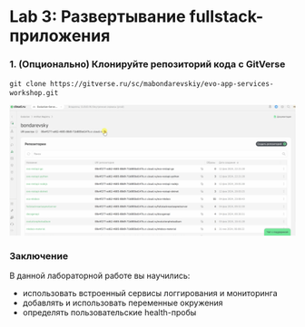 # Lab 3: Развертывание fullstack-приложения


### 1. (Опционально) Клонируйте репозиторий кода c GitVerse

```
git clone https://gitverse.ru/sc/mabondarevskiy/evo-app-services-workshop.git
``` 

![docker-login-push](images/docker_login_push.gif)


### Заключение
В данной лабораторной работе вы научились:

- использовать встроенный сервисы логгирования и мониторинга
- добавлять и использовать переменные окружения
- определять пользовательские health-пробы 